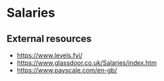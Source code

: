 # Salaries

## External resources

- <https://www.levels.fyi/>
- <https://www.glassdoor.co.uk/Salaries/index.htm>
- <https://www.payscale.com/en-gb/>

